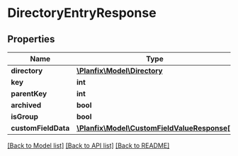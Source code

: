 # DirectoryEntryResponse

## Properties
Name | Type | Description | Notes
------------ | ------------- | ------------- | -------------
**directory** | [**\Planfix\Model\Directory**](Directory.md) |  | [optional] 
**key** | **int** |  | [optional] 
**parentKey** | **int** |  | [optional] 
**archived** | **bool** |  | [optional] 
**isGroup** | **bool** |  | [optional] 
**customFieldData** | [**\Planfix\Model\CustomFieldValueResponse[]**](CustomFieldValueResponse.md) |  | [optional] 

[[Back to Model list]](../../README.md#documentation-for-models) [[Back to API list]](../../README.md#documentation-for-api-endpoints) [[Back to README]](../../README.md)

